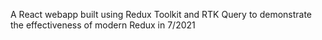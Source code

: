 A React webapp built using Redux Toolkit and RTK Query to demonstrate the effectiveness of modern Redux in 7/2021